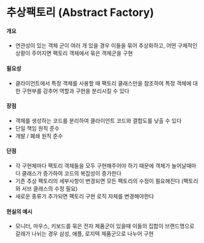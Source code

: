 # 추상팩토리 (Abstract Factory)
#### 개요
- 연관성이 있는 객체 군이 여러 개 있을 경우 이들을 묶어 추상화하고, 어떤 구체적인 상황이 주어지면 팩토리 객체에서 묶은 객체군을 구현
 
#### 필요성
- 클라이언트에서 특정 객체를 사용할 때 팩토리 클래스만을 참조하여 특정 객체에 대한 구현부를 감추어 역할과 구현을 분리시킬 수 있다
 
#### 장점
- 객체를 생성하는 코드를 분리하여 클라이언트 코드와 결합도를 낮출 수 있다
- 단일 책임 원칙 준수
- 개발 / 폐쇄 원칙 준수
 
#### 단점
- 각 구현체마다 팩토리 객체들을 모두 구현해주어야 하기 때문에 객체가 늘어날때마다 클래스가 증가하여 코드의 복잡성이 증가한다
- 기존 추상 팩토리의 세부사항이 변경되면 모든 팩토리의 수정이 필요해진다 (팩토리와 서브 클래스의 수정 필요)
- 새로운 종류가 추가되면 팩토리 구현 로직 자체를 변경해야한다
  
#### 현실의 예시
- 모니터, 마우스, 키보드를 묶은 전자 제품군이 있을때 이들의 집합이 브랜드명으로 갈래가 나뉘는 경우 삼성, 애플, 로지텍 제품군으로 나누어 구현
